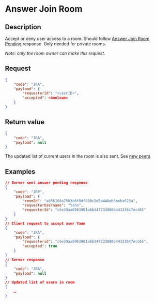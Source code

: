 # Answer Join Room

## Description
Accept or deny user access to a room.
Should follow [Answer Join Room Pending](../responses/joinroompending.md) response.
Only needed for private rooms.

*Note: only the room owner can make this request.*
## Request

```json
{
	"code": "JRA",
	"payload": {
		"requesterId": "<userID>",
		"accepted": <boolean>
	}
}
```

## Return value

```json
{
	"code": "JRA",
	"payload": null
}
```

The updated list of current users in the room is also sent. See [new peers](../responses/newpeers.md).

## Examples

```json
// Server sent answer pending response
{
	"code": "JRP",
	"payload": {
		"roomId": "a056160a7503b6f0df508c2e5b440eb3beba6234",
		"requesterUsername": "Yann",
		"requesterId": "c6e39aa0963901a6b347233880b44133647ecd65"
	}
}
// Client request to accept user Yann
{
	"code": "JRA",
	"payload": {
		"requesterid": "c6e39aa0963901a6b347233880b44133647ecd65",
		"accepted": true
	}
}
// Server response
{
	"code": "JRA",
	"payload": null
}
// Updated list of users in room
{
	…
}
```
